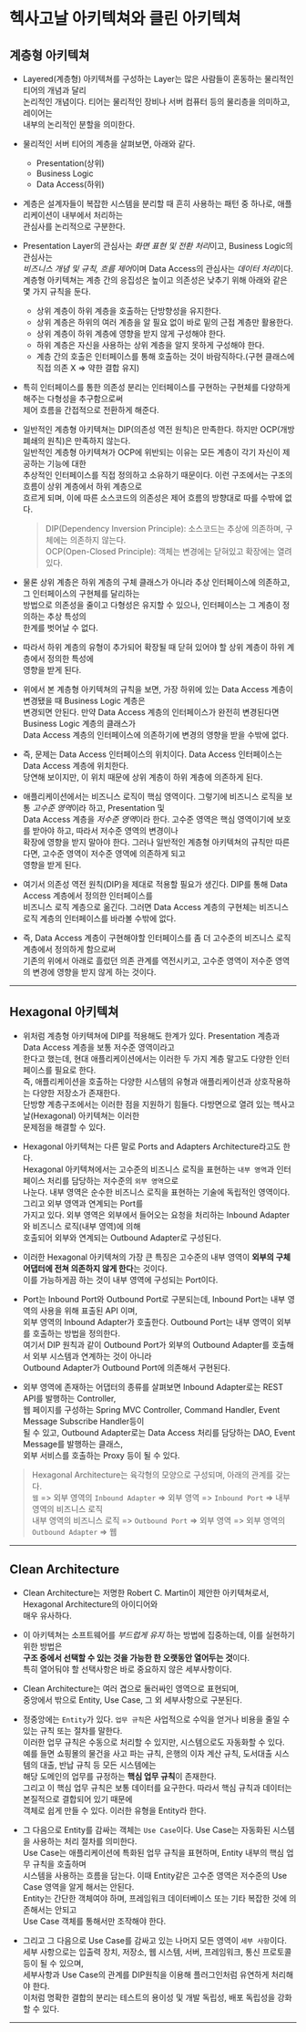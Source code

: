 # 헥사고날 아키텍쳐와 클린 아키텍쳐

<h2>계층형 아키텍쳐</h2>

- Layered(계층형) 아키텍쳐를 구성하는 Layer는 많은 사람들이 혼동하는 물리적인 티어의 개념과 달리  
  논리적인 개념이다. 티어는 물리적인 장비나 서버 컴퓨터 등의 물리층을 의미하고, 레이어는  
  내부의 논리적인 분할을 의미한다.

- 물리적인 서버 티어의 계층을 살펴보면, 아래와 같다.

  - Presentation(상위)
  - Business Logic
  - Data Access(하위)

- 계층은 설계자들이 복잡한 시스템을 분리할 때 흔히 사용하는 패턴 중 하나로, 애플리케이션이 내부에서 처리하는  
  관심사를 논리적으로 구분한다.

- Presentation Layer의 관심사는 *화면 표현 및 전환 처리*이고, Business Logic의 관심사는  
  *비즈니스 개념 및 규칙, 흐름 제어*이며 Data Access의 관심사는 *데이터 처리*이다.  
  계층형 아키텍쳐는 계층 간의 응집성은 높이고 의존성은 낮추기 위해 아래와 같은 몇 가지 규칙을 둔다.

  - 상위 계층이 하위 계층을 호출하는 단방향성을 유지한다.
  - 상위 계층은 하위의 여러 계층을 알 필요 없이 바로 밑의 근접 계층만 활용한다.
  - 상위 계층이 하위 계층에 영향을 받지 않게 구성해야 한다.
  - 하위 계층은 자신을 사용하는 상위 계층을 알지 못하게 구성해야 한다.
  - 계층 간의 호출은 인터페이스를 통해 호출하는 것이 바람직하다.(구현 클래스에 직접 의존 X => 약한 결합 유지)

- 특히 인터페이스를 통한 의존성 분리는 인터페이스를 구현하는 구현체를 다양하게 해주는 다형성을 추구함으로써  
  제어 흐름을 간접적으로 전환하게 해준다.

- 일반적인 계층형 아키텍쳐는 DIP(의존성 역전 원칙)은 만족한다.
  하지만 OCP(개방 폐쇄의 원칙)은 만족하지 않는다.  
  일반적인 계층형 아키텍쳐가 OCP에 위반되는 이유는 모든 계층이 각기 자신이 제공하는 기능에 대한  
  추상적인 인터페이스를 직접 정의하고 소유하기 때문이다. 이런 구조에서는 구조의 흐름이 상위 계층에서 하위 계층으로  
  흐르게 되며, 이에 따른 소스코드의 의존성은 제어 흐름의 방향대로 따를 수밖에 없다.

  > DIP(Dependency Inversion Principle): 소스코드는 추상에 의존하며, 구체에는 의존하지 않는다.  
  > OCP(Open-Closed Principle): 객체는 변경에는 닫혀있고 확장에는 열려 있다.

- 물론 상위 계층은 하위 계층의 구체 클래스가 아니라 추상 인터페이스에 의존하고, 그 인터페이스의 구현체를 달리하는  
  방법으로 의존성을 줄이고 다형성은 유지할 수 있으나, 인터페이스는 그 계층이 정의하는 추상 특성의  
  한계를 벗어날 수 없다.

- 따라서 하위 계층의 유형이 추가되어 확장될 때 닫혀 있어야 할 상위 계층이 하위 계층에서 정의한 특성에  
  영향을 받게 된다.

- 위에서 본 계층형 아키텍쳐의 규칙을 보면, 가장 하위에 있는 Data Access 계층이 변경됐을 때 Business Logic 계층은  
  변경되면 안된다. 만약 Data Access 계층의 인터페이스가 완전히 변경된다면 Business Logic 계층의 클래스가  
  Data Access 계층의 인터페이스에 의존하기에 변경의 영향을 받을 수밖에 없다.

- 즉, 문제는 Data Access 인터페이스의 위치이다. Data Access 인터페이스는 Data Access 계층에 위치한다.  
  당연해 보이지만, 이 위치 때문에 상위 계층이 하위 계층에 의존하게 된다.

- 애플리케이션에서는 비즈니스 로직이 핵심 영역이다. 그렇기에 비즈니스 로직을 보통 *고수준 영역*이라 하고, Presentation 및  
  Data Access 계층을 *저수준 영역*이라 한다. 고수준 영역은 핵심 영역이기에 보호를 받아야 하고, 따라서 저수준 영역의 변경이나  
  확장에 영향을 받지 말아야 한다. 그러나 일반적인 계층형 아키텍쳐의 규칙만 따른다면, 고수준 영역이 저수준 영역에 의존하게 되고  
  영향을 받게 된다.

- 여기서 의존성 역전 원칙(DIP)을 제대로 적용할 필요가 생긴다. DIP를 통해 Data Access 계층에서 정의한 인터페이스를  
  비즈니스 로직 계층으로 옮긴다. 그러면 Data Access 계층의 구현체는 비즈니스 로직 계층의 인터페이스를 바라볼 수밖에 없다.

- 즉, Data Access 계층이 구현해야할 인터페이스를 좀 더 고수준의 비즈니스 로직 계층에서 정의하게 함으로써  
 기존의 위에서 아래로 흘렀던 의존 관계를 역전시키고, 고수준 영역이 저수준 영역의 변경에 영향을 받지 않게 하는 것이다.
<hr/>

<h2>Hexagonal 아키텍쳐</h2>

- 위처럼 계층형 아키텍쳐에 DIP를 적용해도 한계가 있다. Presentation 계층과 Data Access 계층을 보통 저수준 영역이라고  
  한다고 했는데, 현대 애플리케이션에서는 이러한 두 가지 계층 말고도 다양한 인터페이스를 필요로 한다.  
  즉, 애플리케이션을 호출하는 다양한 시스템의 유형과 애플리케이션과 상호작용하는 다양한 저장소가 존재한다.  
  단방향 계층구조에서는 이러한 점을 지원하기 힘들다. 다방면으로 열려 있는 헥사고날(Hexagonal) 아키텍쳐는 이러한  
  문제점을 해결할 수 있다.

- Hexagonal 아키텍쳐는 다른 말로 Ports and Adapters Architecture라고도 한다.  
  Hexagonal 아키텍쳐에서는 고수준의 비즈니스 로직을 표현하는 `내부 영역`과 인터페이스 처리를 담당하는 저수준의 `외부 영역`으로  
  나눈다. 내부 영역은 순수한 비즈니스 로직을 표현하는 기술에 독립적인 영역이다. 그리고 외부 영역과 연계되는 Port를  
  가지고 있다. 외부 영역은 외부에서 들어오는 요청을 처리하는 Inbound Adapter와 비즈니스 로직(내부 영역)에 의해  
  호출되어 외부와 연계되는 Outbound Adapter로 구성된다.

- 이러한 Hexagonal 아키텍쳐의 가장 큰 특징은 고수준의 내부 영역이 **외부의 구체 어댑터에 전쳐 의존하지 않게 한다**는 것이다.  
  이를 가능하게끔 하는 것이 내부 영역에 구성되는 Port이다.

- Port는 Inbound Port와 Outbound Port로 구분되는데, Inbound Port는 내부 영역의 사용을 위해 표출된 API 이며,  
  외부 영역의 Inbound Adapter가 호출한다. Outbound Port는 내부 영역이 외부를 호출하는 방법을 정의한다.  
  여기서 DIP 원칙과 같이 Outbound Port가 외부의 Outbound Adapter를 호출해서 외부 시스템과 연계하는 것이 아니라  
  Outbound Adapter가 Outbound Port에 의존해서 구현된다.

- 외부 영역에 존재하는 어댑터의 종류를 살펴보면 Inbound Adapter로는 REST API를 발행하는 Controller,  
  웹 페이지를 구성하는 Spring MVC Controller, Command Handler, Event Message Subscribe Handler등이  
  될 수 있고, Outbound Adapter로는 Data Access 처리를 담당하는 DAO, Event Message를 발행하는 클래스,  
  외부 서비스를 호출하는 Proxy 등이 될 수 있다.

> Hexagonal Architecture는 육각형의 모양으로 구성되며, 아래의 관계를 갖는다.  
> `웹` => 외부 영역의 `Inbound Adapter` => 외부 영역 => `Inbound Port` => 내부 영역의 비즈니스 로직  
> 내부 영역의 비즈니스 로직 => `Outbound Port` => 외부 영역 => 외부 영역의 `Outbound Adapter` => 웹

<hr/>

<h2>Clean Architecture</h2>

- Clean Architecture는 저명한 Robert C. Martin이 제안한 아키텍쳐로서, Hexagonal Architecture의 아이디어와  
  매우 유사하다.

- 이 아키텍쳐는 소프트웨어를 _부드럽게 유지_ 하는 방법에 집중하는데, 이를 실현하기 위한 방법은  
  **구조 중에서 선택할 수 있는 것을 가능한 한 오랫동안 열어두는 것**이다.  
  특히 열어둬야 할 선택사항은 바로 중요하지 않은 세부사항이다.

- Clean Architecture는 여러 겹으로 둘러싸인 영역으로 표현되며,  
  중앙에서 밖으로 Entity, Use Case, 그 외 세부사항으로 구분된다.

- 정중앙에는 `Entity`가 있다. `업무 규칙`은 사업적으로 수익을 얻거나 비용을 줄일 수 있는 규칙 또는 절차를 말한다.  
  이러한 업무 규칙은 수동으로 처리할 수 있지만, 시스템으로도 자동화할 수 있다.  
  예를 들면 쇼핑몰의 물건을 사고 파는 규칙, 은행의 이자 계산 규칙, 도서대출 시스템의 대출, 반납 규칙 등 모든 시스템에는  
  해당 도메인의 업무를 규정하는 **핵심 업무 규칙**이 존재한다.  
  그리고 이 핵심 업무 규칙은 보통 데이터를 요구한다. 따라서 핵심 규칙과 데이터는 본질적으로 결합되어 있기 때문에  
  객체로 쉽게 만들 수 있다. 이러한 유형을 Entity라 한다.

- 그 다음으로 Entity를 감싸는 객체는 `Use Case`이다. Use Case는 자동화된 시스템을 사용하는 처리 절차를 의미한다.  
  Use Case는 애플리케이션에 특화된 업무 규칙을 표현하며, Entity 내부의 핵심 업무 규칙을 호출하며  
  시스템을 사용하는 흐름을 담는다. 이때 Entity같은 고수준 영역은 저수준의 Use Case 영역을 알게 해서는 안된다.  
  Entity는 간단한 객체여야 하며, 프레임워크 데이터베이스 또는 기타 복잡한 것에 의존해서는 안되고  
  Use Case 객체를 통해서만 조작해야 한다.

- 그리고 그 다음으로 Use Case를 감싸고 있는 나머지 모든 영역이 `세부 사항`이다.  
 세부 사항으로는 입출력 장치, 저장소, 웹 시스템, 서버, 프레임워크, 통신 프로토콜 등이 될 수 있으며,  
 세부사항과 Use Case의 관계를 DIP원칙을 이용해 플러그인처럼 유연하게 처리해야 한다.  
 이처럼 명확한 결합의 분리는 테스트의 용이성 및 개발 독립성, 배포 독립성을 강화할 수 있다.
<hr/>
